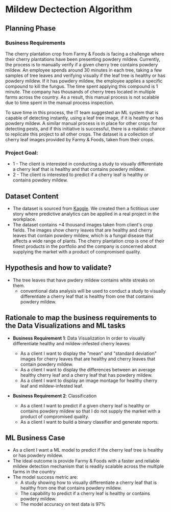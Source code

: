 # Mildew Dectection Algorithm

## Planning Phase

### Business Requirements

The cherry plantation crop from Farmy & Foods is facing a challenge where their cherry plantations have been presenting powdery mildew. Currently, the process is to manually verify if a given cherry tree contains powdery mildew. An employee spends around 30 minutes in each tree, taking a few samples of tree leaves and verifying visually if the leaf tree is healthy or has powdery mildew. If it has powdery mildew, the employee applies a specific compound to kill the fungus. The time spent applying this compound is 1 minute. The company has thousands of cherry trees located in multiple farms across the country. As a result, this manual process is not scalable due to time spent in the manual process inspection.

To save time in this process, the IT team suggested an ML system that is capable of detecting instantly, using a leaf tree image, if it is healthy or has powdery mildew. A similar manual process is in place for other crops for detecting pests, and if this initiative is successful, there is a realistic chance to replicate this project to all other crops. The dataset is a collection of cherry leaf images provided by Farmy & Foods, taken from their crops.

### **Project Goal:**

- 1 - The client is interested in conducting a study to visually differentiate a cherry leaf that is healthy and that contains powdery mildew.
- 2 - The client is interested to predict if a cherry leaf is healthy or contains powdery mildew.

## Dataset Content

- The dataset is sourced from [Kaggle](https://www.kaggle.com/codeinstitute/cherry-leaves). We created then a fictitious user story where predictive analytics can be applied in a real project in the workplace.
- The dataset contains +4 thousand images taken from client's crop fields. The images show cherry leaves that are healthy and cherry leaves that contain powdery mildew, which is a fungal disease that affects a wide range of plants. The cherry plantation crop is one of their finest products in the portfolio and the company is concerned about supplying the market with a product of compromised quality.

## Hypothesis and how to validate?

- The tree leaves that have pwdery mildew contains white streaks on them.
  - conventional data analysis will be used to conduct a study to visually differentiate a cherry leaf that is healthy from one that contains powdery mildew.

## Rationale to map the business requirements to the Data Visualizations and ML tasks

- **Business Requirement 1**: Data Visualization
  In order to visually differentiate healthy and mildew-infested cherry leaves:

  - As a client I want to display the "mean" and "standard deviation" images for cherry leaves that are healthy and cherry leaves that contain powdery mildew.
  - As a client I want to display the differences between an average healthy cherry leaf and a cherry leaf that has powdery mildew.
  - As a client I want to display an image montage for healthy cherry leaf and mildew-infested leaf.

- **Business Requirement 2**: Classification
  - As a client I want to predict if a given cherry leaf is healthy or contains powdery mildew so that I do not supply the market with a product of compromised quality.
  - As a client I want to build a binary classifier and generate reports.

## ML Business Case

- As a client I want a ML model to predict if the cherry leaf tree is healthy or has powdery mildew.
- The ideal outcome is provide Farmy & Foods with a faster and reliable mildew detection mechanism that is readily scalable across the multiple farms in the country
- The model success metric are:
  - A study showing how to visually differentiate a cherry leaf that is healthy from one that contains powdery mildew.
  - The capability to predict if a cherry leaf is healthy or contains powdery mildew.
  - The model accuracy on test data is 97%
